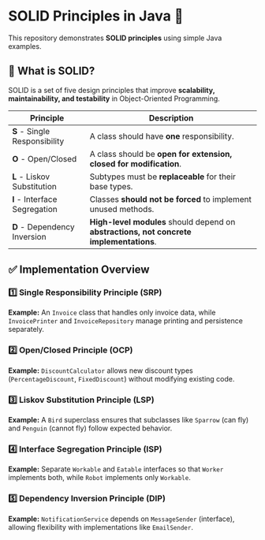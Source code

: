 # SOLID Principles in Java 🚀

This repository demonstrates **SOLID principles** using simple Java examples.

## 📌 What is SOLID?
SOLID is a set of five design principles that improve **scalability, maintainability, and testability** in Object-Oriented Programming.

| Principle | Description |
|-----------|------------|
| **S** - Single Responsibility | A class should have **one** responsibility. |
| **O** - Open/Closed | A class should be **open for extension, closed for modification**. |
| **L** - Liskov Substitution | Subtypes must be **replaceable** for their base types. |
| **I** - Interface Segregation | Classes **should not be forced** to implement unused methods. |
| **D** - Dependency Inversion | **High-level modules** should depend on **abstractions, not concrete implementations**. |


## ✅ Implementation Overview
### **1️⃣ Single Responsibility Principle (SRP)**
**Example:** An `Invoice` class that handles only invoice data, while `InvoicePrinter` and `InvoiceRepository` manage printing and persistence separately.

### **2️⃣ Open/Closed Principle (OCP)**
**Example:** `DiscountCalculator` allows new discount types (`PercentageDiscount`, `FixedDiscount`) without modifying existing code.

### **3️⃣ Liskov Substitution Principle (LSP)**
**Example:** A `Bird` superclass ensures that subclasses like `Sparrow` (can fly) and `Penguin` (cannot fly) follow expected behavior.

### **4️⃣ Interface Segregation Principle (ISP)**
**Example:** Separate `Workable` and `Eatable` interfaces so that `Worker` implements both, while `Robot` implements only `Workable`.

### **5️⃣ Dependency Inversion Principle (DIP)**
**Example:** `NotificationService` depends on `MessageSender` (interface), allowing flexibility with implementations like `EmailSender`.

